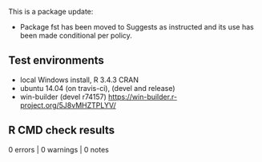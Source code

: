 This is a package update:

* Package fst has been moved to Suggests as instructed and its use has been made conditional per policy.

## Test environments
* local Windows install, R 3.4.3 CRAN
* ubuntu 14.04 (on travis-ci), (devel and release)
* win-builder (devel r74157) <https://win-builder.r-project.org/5J8vMHZTPLYV/>

## R CMD check results

0 errors | 0 warnings | 0 notes
